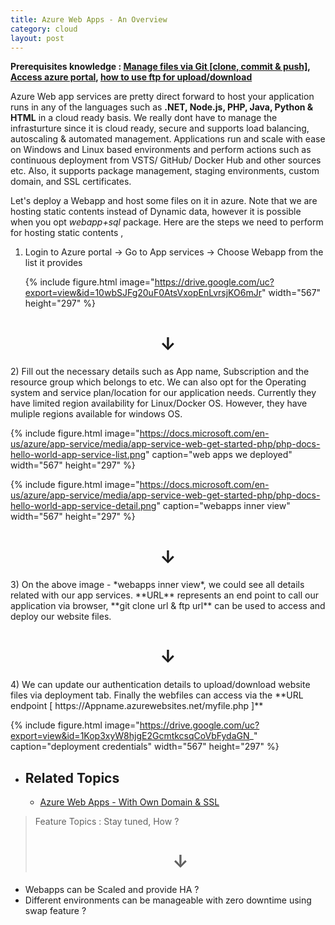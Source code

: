 ```yaml
---
title: Azure Web Apps - An Overview
category: cloud
layout: post
---
```


**Prerequisites knowledge : [Manage files via Git [clone, commit & push]](https://services.github.com/on-demand/downloads/github-git-cheat-sheet/ ),  [Access azure portal](https://azure.microsoft.com/en-in/services/app-service/), [how to use ftp for upload/download](https://wiki.filezilla-project.org/Using)** 


Azure Web app services are pretty direct forward to host your application runs in any of the languages such as **.NET, Node.js, PHP, Java, Python & HTML** in a cloud ready basis. We really dont have to manage the infrasturture since it is cloud ready, secure and supports load balancing, autoscaling & automated management. Applications run and scale with ease on Windows and Linux based environments and perform actions such as continuous deployment from VSTS/ GitHub/ Docker Hub and other sources etc. Also, it supports package management, staging environments, custom domain, and SSL certificates.

Let's deploy a Webapp and host some files on it in azure. Note that we are hosting static contents instead of Dynamic data, however it is possible when you opt *webapp+sql* package. Here are the steps we need to perform for hosting static contents ,

1) Login to Azure portal -> Go to App services -> Choose Webapp from the list it provides

   {% include figure.html image="https://drive.google.com/uc?export=view&id=10wbSJFg20uF0AtsVxopEnLvrsjKO6mJr" width="567" height="297" %}
<center><h1>&darr;</h1></center>
2) Fill out the necessary details such as App name, Subscription and the resource group which belongs to etc. We can also opt for the Operating system and service plan/location for our application needs. Currently they have limited region availability for Linux/Docker OS. However, they have muliple regions available for windows OS.

   {% include figure.html image="https://docs.microsoft.com/en-us/azure/app-service/media/app-service-web-get-started-php/php-docs-hello-world-app-service-list.png" caption="web apps we deployed" width="567" height="297" %}


   {% include figure.html image="https://docs.microsoft.com/en-us/azure/app-service/media/app-service-web-get-started-php/php-docs-hello-world-app-service-detail.png" caption="webapps inner view" width="567" height="297" %}  
<center><h1>&darr;</h1></center>
3) On the above image - *webapps inner view*, we could see all details related with our app services. **URL** represents an end point to call our application via browser, **git clone url & ftp url** can be used to access and deploy our website files.
<center><h1>&darr;</h1></center>
4) We can update our authentication details to upload/download website files via deployment tab. Finally the webfiles can access via the **URL endpoint [ https://Appname.azurewebsites.net/myfile.php ]**

{% include figure.html image="https://drive.google.com/uc?export=view&id=1Kop3xyW8hjgE2GcmtkcsqCoVbFydaGN_" caption="deployment credentials" width="567" height="297" %}


- Related Topics
    -
    - [Azure Web Apps - With Own Domain & SSL](https://www.beadevops.com/cloud/2018/06/21/azure-webapps-owndomain/)

> Feature Topics : Stay tuned, How ?
    <center><h1>&darr;</h1></center>
* Webapps can be Scaled and provide HA ?
* Different environments can be manageable with zero downtime using swap feature ?

